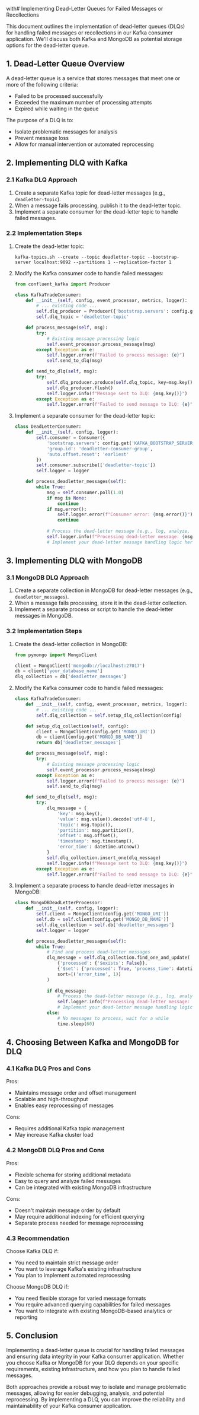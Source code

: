 with# Implementing Dead-Letter Queues for Failed Messages or Recollections

This document outlines the implementation of dead-letter queues (DLQs) for handling failed messages or recollections in our Kafka consumer application. We'll discuss both Kafka and MongoDB as potential storage options for the dead-letter queue.

## 1. Dead-Letter Queue Overview

A dead-letter queue is a service that stores messages that meet one or more of the following criteria:
- Failed to be processed successfully
- Exceeded the maximum number of processing attempts
- Expired while waiting in the queue

The purpose of a DLQ is to:
- Isolate problematic messages for analysis
- Prevent message loss
- Allow for manual intervention or automated reprocessing

## 2. Implementing DLQ with Kafka

### 2.1 Kafka DLQ Approach

1. Create a separate Kafka topic for dead-letter messages (e.g., `deadletter-topic`).
2. When a message fails processing, publish it to the dead-letter topic.
3. Implement a separate consumer for the dead-letter topic to handle failed messages.

### 2.2 Implementation Steps

1. Create the dead-letter topic:
   ```
   kafka-topics.sh --create --topic deadletter-topic --bootstrap-server localhost:9092 --partitions 1 --replication-factor 1
   ```

2. Modify the Kafka consumer code to handle failed messages:

   ```python
   from confluent_kafka import Producer

   class KafkaTradeConsumer:
       def __init__(self, config, event_processor, metrics, logger):
           # ... existing code ...
           self.dlq_producer = Producer({'bootstrap.servers': config.get('KAFKA_BOOTSTRAP_SERVERS')})
           self.dlq_topic = 'deadletter-topic'

       def process_message(self, msg):
           try:
               # Existing message processing logic
               self.event_processor.process_message(msg)
           except Exception as e:
               self.logger.error(f"Failed to process message: {e}")
               self.send_to_dlq(msg)

       def send_to_dlq(self, msg):
           try:
               self.dlq_producer.produce(self.dlq_topic, key=msg.key(), value=msg.value())
               self.dlq_producer.flush()
               self.logger.info(f"Message sent to DLQ: {msg.key()}")
           except Exception as e:
               self.logger.error(f"Failed to send message to DLQ: {e}")
   ```

3. Implement a separate consumer for the dead-letter topic:

   ```python
   class DeadLetterConsumer:
       def __init__(self, config, logger):
           self.consumer = Consumer({
               'bootstrap.servers': config.get('KAFKA_BOOTSTRAP_SERVERS'),
               'group.id': 'deadletter-consumer-group',
               'auto.offset.reset': 'earliest'
           })
           self.consumer.subscribe(['deadletter-topic'])
           self.logger = logger

       def process_deadletter_messages(self):
           while True:
               msg = self.consumer.poll(1.0)
               if msg is None:
                   continue
               if msg.error():
                   self.logger.error(f"Consumer error: {msg.error()}")
                   continue
               
               # Process the dead-letter message (e.g., log, analyze, or attempt reprocessing)
               self.logger.info(f"Processing dead-letter message: {msg.key()}")
               # Implement your dead-letter message handling logic here
   ```

## 3. Implementing DLQ with MongoDB

### 3.1 MongoDB DLQ Approach

1. Create a separate collection in MongoDB for dead-letter messages (e.g., `deadletter_messages`).
2. When a message fails processing, store it in the dead-letter collection.
3. Implement a separate process or script to handle the dead-letter messages in MongoDB.

### 3.2 Implementation Steps

1. Create the dead-letter collection in MongoDB:

   ```python
   from pymongo import MongoClient

   client = MongoClient('mongodb://localhost:27017')
   db = client['your_database_name']
   dlq_collection = db['deadletter_messages']
   ```

2. Modify the Kafka consumer code to handle failed messages:

   ```python
   class KafkaTradeConsumer:
       def __init__(self, config, event_processor, metrics, logger):
           # ... existing code ...
           self.dlq_collection = self.setup_dlq_collection(config)

       def setup_dlq_collection(self, config):
           client = MongoClient(config.get('MONGO_URI'))
           db = client[config.get('MONGO_DB_NAME')]
           return db['deadletter_messages']

       def process_message(self, msg):
           try:
               # Existing message processing logic
               self.event_processor.process_message(msg)
           except Exception as e:
               self.logger.error(f"Failed to process message: {e}")
               self.send_to_dlq(msg)

       def send_to_dlq(self, msg):
           try:
               dlq_message = {
                   'key': msg.key(),
                   'value': msg.value().decode('utf-8'),
                   'topic': msg.topic(),
                   'partition': msg.partition(),
                   'offset': msg.offset(),
                   'timestamp': msg.timestamp(),
                   'error_time': datetime.utcnow()
               }
               self.dlq_collection.insert_one(dlq_message)
               self.logger.info(f"Message sent to DLQ: {msg.key()}")
           except Exception as e:
               self.logger.error(f"Failed to send message to DLQ: {e}")
   ```

3. Implement a separate process to handle dead-letter messages in MongoDB:

   ```python
   class MongoDBDeadLetterProcessor:
       def __init__(self, config, logger):
           self.client = MongoClient(config.get('MONGO_URI'))
           self.db = self.client[config.get('MONGO_DB_NAME')]
           self.dlq_collection = self.db['deadletter_messages']
           self.logger = logger

       def process_deadletter_messages(self):
           while True:
               # Find and process dead-letter messages
               dlq_message = self.dlq_collection.find_one_and_update(
                   {'processed': {'$exists': False}},
                   {'$set': {'processed': True, 'process_time': datetime.utcnow()}},
                   sort=[('error_time', 1)]
               )
               
               if dlq_message:
                   # Process the dead-letter message (e.g., log, analyze, or attempt reprocessing)
                   self.logger.info(f"Processing dead-letter message: {dlq_message['key']}")
                   # Implement your dead-letter message handling logic here
               else:
                   # No messages to process, wait for a while
                   time.sleep(60)
   ```

## 4. Choosing Between Kafka and MongoDB for DLQ

### 4.1 Kafka DLQ Pros and Cons

Pros:
- Maintains message order and offset management
- Scalable and high-throughput
- Enables easy reprocessing of messages

Cons:
- Requires additional Kafka topic management
- May increase Kafka cluster load

### 4.2 MongoDB DLQ Pros and Cons

Pros:
- Flexible schema for storing additional metadata
- Easy to query and analyze failed messages
- Can be integrated with existing MongoDB infrastructure

Cons:
- Doesn't maintain message order by default
- May require additional indexing for efficient querying
- Separate process needed for message reprocessing

### 4.3 Recommendation

Choose Kafka DLQ if:
- You need to maintain strict message order
- You want to leverage Kafka's existing infrastructure
- You plan to implement automated reprocessing

Choose MongoDB DLQ if:
- You need flexible storage for varied message formats
- You require advanced querying capabilities for failed messages
- You want to integrate with existing MongoDB-based analytics or reporting

## 5. Conclusion

Implementing a dead-letter queue is crucial for handling failed messages and ensuring data integrity in your Kafka consumer application. Whether you choose Kafka or MongoDB for your DLQ depends on your specific requirements, existing infrastructure, and how you plan to handle failed messages.

Both approaches provide a robust way to isolate and manage problematic messages, allowing for easier debugging, analysis, and potential reprocessing. By implementing a DLQ, you can improve the reliability and maintainability of your Kafka consumer application.
